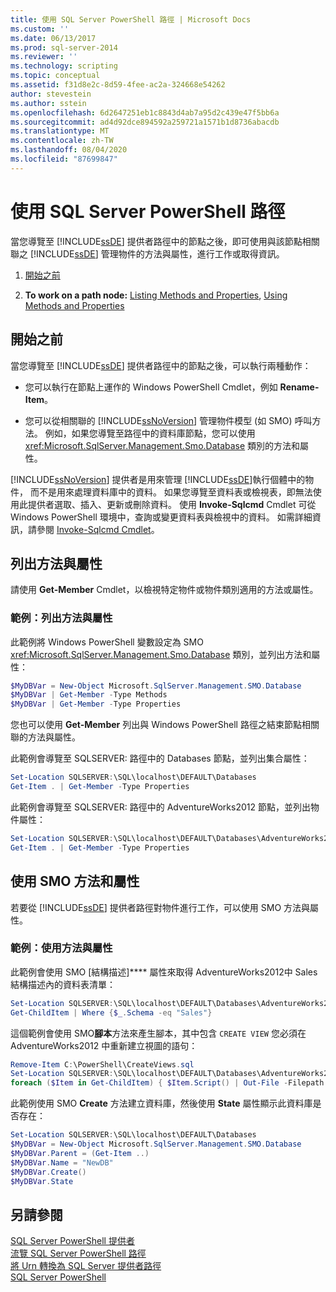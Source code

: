 ```yaml
---
title: 使用 SQL Server PowerShell 路徑 | Microsoft Docs
ms.custom: ''
ms.date: 06/13/2017
ms.prod: sql-server-2014
ms.reviewer: ''
ms.technology: scripting
ms.topic: conceptual
ms.assetid: f31d8e2c-8d59-4fee-ac2a-324668e54262
author: stevestein
ms.author: sstein
ms.openlocfilehash: 6d2647251eb1c8843d4ab7a95d2c439e47f5bb6a
ms.sourcegitcommit: ad4d92dce894592a259721a1571b1d8736abacdb
ms.translationtype: MT
ms.contentlocale: zh-TW
ms.lasthandoff: 08/04/2020
ms.locfileid: "87699847"
---
```

# <a name="work-with-sql-server-powershell-paths"></a>使用 SQL Server PowerShell 路徑
  當您導覽至 [!INCLUDE[ssDE](../includes/ssde-md.md)] 提供者路徑中的節點之後，即可使用與該節點相關聯之 [!INCLUDE[ssDE](../includes/ssde-md.md)] 管理物件的方法與屬性，進行工作或取得資訊。  
  
1.  [開始之前](#BeforeYouBegin)  
  
2.  **To work on a path node:**  [Listing Methods and Properties](#ListPropMeth), [Using Methods and Properties](#UsePropMeth)  
  
##  <a name="before-you-begin"></a><a name="BeforeYouBegin"></a> 開始之前  
 當您導覽至 [!INCLUDE[ssDE](../includes/ssde-md.md)] 提供者路徑中的節點之後，可以執行兩種動作：  
  
-   您可以執行在節點上運作的 Windows PowerShell Cmdlet，例如 **Rename-Item**。  
  
-   您可以從相關聯的 [!INCLUDE[ssNoVersion](../includes/ssnoversion-md.md)] 管理物件模型 (如 SMO) 呼叫方法。 例如，如果您導覽至路徑中的資料庫節點，您可以使用 <xref:Microsoft.SqlServer.Management.Smo.Database> 類別的方法和屬性。  
  
 [!INCLUDE[ssNoVersion](../includes/ssnoversion-md.md)] 提供者是用來管理 [!INCLUDE[ssDE](../includes/ssde-md.md)]執行個體中的物件， 而不是用來處理資料庫中的資料。 如果您導覽至資料表或檢視表，即無法使用此提供者選取、插入、更新或刪除資料。 使用 **Invoke-Sqlcmd** Cmdlet 可從 Windows PowerShell 環境中，查詢或變更資料表與檢視中的資料。 如需詳細資訊，請參閱 [Invoke-Sqlcmd Cmdlet](../database-engine/invoke-sqlcmd-cmdlet.md)。  
  
##  <a name="listing-methods-and-properties"></a><a name="ListPropMeth"></a> 列出方法與屬性
  
 請使用 **Get-Member** Cmdlet，以檢視特定物件或物件類別適用的方法或屬性。  
  
### <a name="examples-listing-methods-and-properties"></a>範例：列出方法與屬性  
 此範例將 Windows PowerShell 變數設定為 SMO <xref:Microsoft.SqlServer.Management.Smo.Database> 類別，並列出方法和屬性：  
  
```powershell
$MyDBVar = New-Object Microsoft.SqlServer.Management.SMO.Database  
$MyDBVar | Get-Member -Type Methods  
$MyDBVar | Get-Member -Type Properties  
```  
  
 您也可以使用 **Get-Member** 列出與 Windows PowerShell 路徑之結束節點相關聯的方法與屬性。  
  
 此範例會導覽至 SQLSERVER: 路徑中的 Databases 節點，並列出集合屬性：  
  
```powershell
Set-Location SQLSERVER:\SQL\localhost\DEFAULT\Databases  
Get-Item . | Get-Member -Type Properties  
```  
  
 此範例會導覽至 SQLSERVER: 路徑中的 AdventureWorks2012 節點，並列出物件屬性：  
  
```powershell
Set-Location SQLSERVER:\SQL\localhost\DEFAULT\Databases\AdventureWorks2012  
Get-Item . | Get-Member -Type Properties  
```  
  
##  <a name="using-smo-methods-and-properties"></a><a name="UsePropMeth"></a>使用 SMO 方法和屬性  
  
 若要從 [!INCLUDE[ssDE](../includes/ssde-md.md)] 提供者路徑對物件進行工作，可以使用 SMO 方法與屬性。  
  
### <a name="examples-using-methods-and-properties"></a>範例：使用方法與屬性  
 此範例會使用 SMO [結構描述]**** 屬性來取得 AdventureWorks2012中 Sales 結構描述內的資料表清單：  
  
```powershell
Set-Location SQLSERVER:\SQL\localhost\DEFAULT\Databases\AdventureWorks2012\Tables  
Get-ChildItem | Where {$_.Schema -eq "Sales"}  
```  
  
 這個範例會使用 SMO**腳本**方法來產生腳本，其中包含 `CREATE VIEW` 您必須在 AdventureWorks2012 中重新建立視圖的語句：  
  
```powershell
Remove-Item C:\PowerShell\CreateViews.sql  
Set-Location SQLSERVER:\SQL\localhost\DEFAULT\Databases\AdventureWorks2012\Views  
foreach ($Item in Get-ChildItem) { $Item.Script() | Out-File -Filepath C:\PowerShell\CreateViews.sql -append }  
```  
  
 此範例使用 SMO **Create** 方法建立資料庫，然後使用 **State** 屬性顯示此資料庫是否存在：  
  
```powershell
Set-Location SQLSERVER:\SQL\localhost\DEFAULT\Databases  
$MyDBVar = New-Object Microsoft.SqlServer.Management.SMO.Database  
$MyDBVar.Parent = (Get-Item ..)  
$MyDBVar.Name = "NewDB"  
$MyDBVar.Create()  
$MyDBVar.State  
```  
  
## <a name="see-also"></a>另請參閱  
 [SQL Server PowerShell 提供者](sql-server-powershell-provider.md)   
 [流覽 SQL Server PowerShell 路徑](navigate-sql-server-powershell-paths.md)   
 [將 Urn 轉換為 SQL Server 提供者路徑](../database-engine/convert-urns-to-sql-server-provider-paths.md)   
 [SQL Server PowerShell](sql-server-powershell.md)  
  
  

